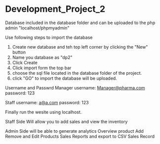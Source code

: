 # Development_Project_2

Database included in the database folder and can be uploaded to the php admin "localhost/phpmyadmin"

Use following steps to import the database

1. Create new database and teh top left corner by clicking the "New" button
2. Name you database as "dp2"
3. Click Create
4. Click import form the top bar
5. choose the sql file located in the database folder of the project.
6. click "GO" to import the database will be uploaded.


Username and Passwrd
Manager
username: Manager@pharma.com
password: 123

Staff
username: a@a.com
password: 123

Finally run the wesite using localhost.

Staff Side
Will allow you to add sales and view the inventory

Admin Side
will be able to generate analytics
Overview product
Add Remove and Edit Products
Sales Reports and export to CSV
Sales Record
